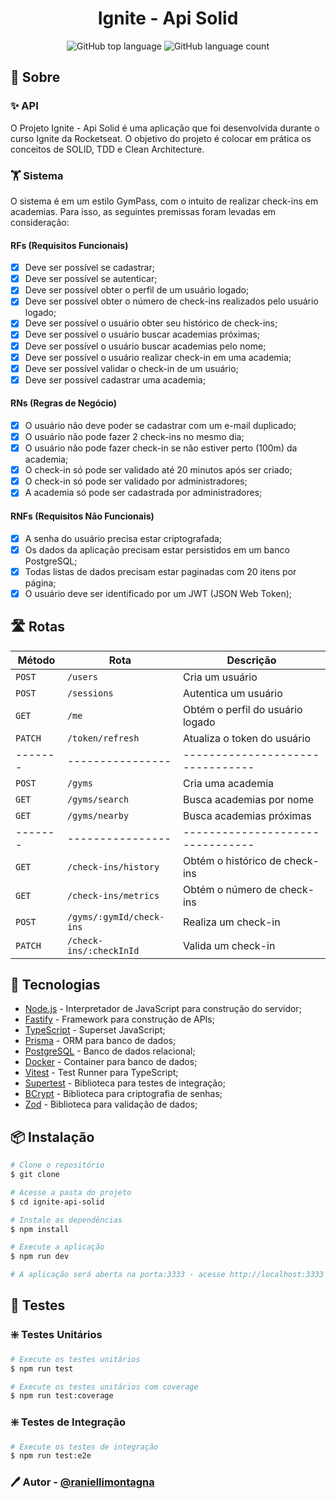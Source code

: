 <h1 align="center">Ignite - Api Solid</h1>

<p align="center">
  <img
    alt="GitHub top language"
    src="https://img.shields.io/github/languages/top/raniellimontagna/ignite-api-solid?f&style=flat-square"
  />
  <img
    alt="GitHub language count"
    src="https://img.shields.io/github/languages/count/raniellimontagna/ignite-api-solid?f&style=flat-square"
  />
</p>

## 📖 Sobre

### ✨ API

O Projeto Ignite - Api Solid é uma aplicação que foi desenvolvida durante o curso Ignite da Rocketseat.
O objetivo do projeto é colocar em prática os conceitos de SOLID, TDD e Clean Architecture.

### 🏋️ Sistema

O sistema é em um estilo GymPass, com o intuito de realizar check-ins em academias.
Para isso, as seguintes premissas foram levadas em consideração:

#### RFs (Requisitos Funcionais)

- [x] Deve ser possível se cadastrar;
- [x] Deve ser possível se autenticar;
- [x] Deve ser possível obter o perfil de um usuário logado;
- [x] Deve ser possível obter o número de check-ins realizados pelo usuário logado;
- [x] Deve ser possível o usuário obter seu histórico de check-ins;
- [x] Deve ser possível o usuário buscar academias próximas;
- [x] Deve ser possível o usuário buscar academias pelo nome;
- [x] Deve ser possível o usuário realizar check-in em uma academia;
- [x] Deve ser possível validar o check-in de um usuário;
- [x] Deve ser possível cadastrar uma academia;

#### RNs (Regras de Negócio)

- [x] O usuário não deve poder se cadastrar com um e-mail duplicado;
- [x] O usuário não pode fazer 2 check-ins no mesmo dia;
- [x] O usuário não pode fazer check-in se não estiver perto (100m) da academia;
- [x] O check-in só pode ser validado até 20 minutos após ser criado;
- [x] O check-in só pode ser validado por administradores;
- [x] A academia só pode ser cadastrada por administradores;

#### RNFs (Requisitos Não Funcionais)

- [x] A senha do usuário precisa estar criptografada;
- [x] Os dados da aplicação precisam estar persistidos em um banco PostgreSQL;
- [x] Todas listas de dados precisam estar paginadas com 20 itens por página;
- [x] O usuário deve ser identificado por um JWT (JSON Web Token);

## 🛣️ Rotas

| Método  | Rota                     | Descrição                        |
| ------- | ------------------------ | -------------------------------- |
| `POST`  | `/users`                 | Cria um usuário                  |
| `POST`  | `/sessions`              | Autentica um usuário             |
| `GET`   | `/me`                    | Obtém o perfil do usuário logado |
| `PATCH` | `/token/refresh`         | Atualiza o token do usuário      |
| ------- | ----------------         | -------------------------------- |
| `POST`  | `/gyms`                  | Cria uma academia                |
| `GET`   | `/gyms/search`           | Busca academias por nome         |
| `GET`   | `/gyms/nearby`           | Busca academias próximas         |
| ------- | ----------------         | -------------------------------- |
| `GET`   | `/check-ins/history`     | Obtém o histórico de check-ins   |
| `GET`   | `/check-ins/metrics`     | Obtém o número de check-ins      |
| `POST`  | `/gyms/:gymId/check-ins` | Realiza um check-in              |
| `PATCH` | `/check-ins/:checkInId`  | Valida um check-in               |

## 🚀 Tecnologias

- [Node.js](https://nodejs.org/en/) - Interpretador de JavaScript para construção do servidor;
- [Fastify](https://www.fastify.io/) - Framework para construção de APIs;
- [TypeScript](https://www.typescriptlang.org/) - Superset JavaScript;
- [Prisma](https://www.prisma.io/) - ORM para banco de dados;
- [PostgreSQL](https://www.postgresql.org/) - Banco de dados relacional;
- [Docker](https://www.docker.com/) - Container para banco de dados;
- [Vitest](https://vitest.dev/) - Test Runner para TypeScript;
- [Supertest](https://www.npmjs.com/package/supertest) - Biblioteca para testes de integração;
- [BCrypt](https://www.npmjs.com/package/bcrypt) - Biblioteca para criptografia de senhas;
- [Zod](https://www.npmjs.com/package/zod) - Biblioteca para validação de dados;

## 📦 Instalação

```bash
# Clone o repositório
$ git clone

# Acesse a pasta do projeto
$ cd ignite-api-solid

# Instale as dependências
$ npm install

# Execute a aplicação
$ npm run dev

# A aplicação será aberta na porta:3333 - acesse http://localhost:3333
```

## 🧪 Testes

### ❇️ Testes Unitários

```bash
# Execute os testes unitários
$ npm run test

# Execute os testes unitários com coverage
$ npm run test:coverage
```

### ❇️ Testes de Integração

```bash
# Execute os testes de integração
$ npm run test:e2e
```

### 🖊️ Autor - [@raniellimontagna](https://www.github.com/raniellimontagna)
